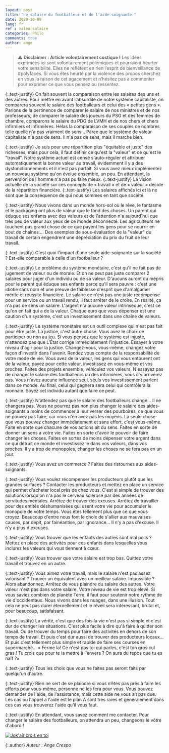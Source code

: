 ```yaml
---
layout: post
title: "Le salaire du footballeur et de l'aide soignante."
date: 2020-10-09
lang: fr
ref : valeursalaire
categories: Philo
comments: true
author: ange
---
```


> ⚠ **Disclaimer : Article volontairement costique !** Les idées exprimées ici sont volontairement polémiques et pourraient heurter votre sensibilité. Elles ne reflètent en rien l’esprit de bienveillance de #polyfaces. Si vous êtes heurté par la violence des propos cherchez en vous la raison de cet agacement et n’hésitez pas à commenter pour exprimer ce que vous pensez ou ressentez.

{:.text-justify}
On fait souvent la comparaison entre les salaires des uns et des autres. Pour mettre en avant l’absurdité de notre système capitaliste, on comparera souvent le salaire des footballeurs et celui des « petites gens ». Parlons de la pertinence de comparer le salaire de nos ministres et de nos professeurs, de comparer le salaire des joueurs du PSG et des femmes de chambre, comparons le salaire du PDG de LVMH et de nos chers et chers infirmiers et infirmières. Hélas la comparaison de ses couples de nombres telle quelle n'a pas vraiment de sens... Parce que le système de valeur capitaliste n'a pas de sens. Il n'a pas de sens, mais il marche bien.

{:.text-justify}
Je suis pour une répartition plus "équitable et juste" des richesses, mais pour cela, il faut définir ce qu'est la "valeur" et ce qu'est le "travail". Notre système actuel est censé s'auto-réguler et attribuer automatiquement la bonne valeur au travail, évidemment il y a des dysfonctionnements et il n'est pas parfait. Si vous avez mieux implémentez un nouveau système qu'on évolue ensemble, un peu. En attendant, la perversion de l'homme n'a pas pu faire mieux.
{:.text-justify}
La vision actuelle de la société sur ces concepts de « travail » et de « valeur » décide de la répartition financière.
{:.text-justify}
Les salaires affichés ici et là ne sont que la conséquence de qui nous sommes en tant que société.

{:.text-justify}
Nous vivons dans un monde hors-sol où le rêve, le fantasme et le packaging ont plus de valeur que le fond des choses. Un parent qui éduque ses enfants avec des valeurs et de l'attention n'a aujourd'hui que très peu de valeur aux yeux de ce monde déconnecté. Les agriculteurs ne touchent pas grand chose de ce que payent les gens pour se nourrir en bout de chaînes.... Des exemples de sous-évaluation de la "valeur" du travail de certain engendrent une dépréciation du prix du fruit de leur travail.

{:.text-justify}
C'est quoi l'impact d'une seule aide-soignante sur la société ? Est-elle comparable à celle d'un footballeur ?

{:.text-justify}
Le problème du système monétaire, c'est qu'il ne fait pas de jugement de valeur ou de morale. Et on ne peut pas juste comparer 2 salaires pour juger d'un individu ou de sa valeur. D'aucuns auront du mépris pour le parent qui éduque ses enfants parce qu'il sera pauvre : c'est une idiotie sans nom et une preuve de faiblesse d'esprit que d'amalgamer mérite et réussite financière. Le salaire ce n'est pas une juste récompense pour un service ou un travail rendu, il faut arrêter de le croire. En réalité, ça n'a pas de sens un salaire. L'argent n'a aucune valeur intrinsèque, c'est ce qu'on en fait qui a de la valeur. Chaque euro que vous dépenser est une caution d'un système, c'est un investissement dans une chaîne de valeurs.

{:.text-justify}
Le système monétaire est un outil complexe qui n'est pas fait pour être juste. La justice, c'est autre chose. Vous avez le choix de participer ou non au jeu. Si vous pensez que le système est injuste, n'attendez pas que L’État corrige immédiatement l'injustice. Essayer à votre niveau d'agir pour la justice. Changez-vous, vous-même, changez votre façon d'investir dans l'avenir. Rendez vous compte de la responsabilité de votre mode de vie. Vous avez de la valeur, les gens qui vous entourent ont de la valeur, payez pour cette valeur, investissez en vous-même et vos proches. Faites des projets ensemble, véhiculez vos valeurs. N'essayez pas de changer le salaire des footballeurs ou des infirmières, vous n'y arriverez pas. Vous n'avez aucune influence seul, seuls vos investissement parlent dans ce monde. Au final, celui qui gagnera sera celui qui contrôlera la monnaie. Soyez cet individu autant que faire ce peut.

{:.text-justify}
N'attendez pas que le salaire des footballeurs change... Il ne changera pas. Vous ne pourrez pas non plus changer le salaire des aides-soignants a moins de commencer à leur verser des pourboires, ce que vous ne pouvez pas faire, car vous n'en avez pas les moyens. La seule chose que vous pouvez changer immédiatement et sans effort, c'est vous-même. Faite en sorte que chacune de vos actions ait du sens. Faites en sorte de donner un sens a votre vie. Faites en sorte d'avoir le pouvoir de faire changer les choses. Faites en sortes de moins dépenser votre argent dans ce qui détruit ce monde et investissez le dans vos valeurs, dans vos proches. Il y a trop de monopoles, changer les choses ne se fera pas en un jour.

{:.text-justify}
Vous avez un commerce ? Faites des ristournes aux aides-soignants.

{:.text-justify}
Vous voulez récompenser les producteurs plutôt que les grandes surfaces ? Contacter les producteurs et mettez en place un service qui permet d'acheter local près de chez vous. C'est si simple de trouver des solutions lorsqu'on n'a pas le cerveau sclérosé par des années de servitudes mentales. Arrêtez de trouver des excuses. Arrêtez de travailler pour des entités déshumanisées qui usent votre vie pour accumuler le monopole de votre temps. Vous êtes tellement plus que ce que vous croyez. Beaucoup d'entre nous font le choix de s'allier aux mauvaises causes, par dépit, par fainéantise, par ignorance... Il n'y a pas d'excuse. Il n'y a plus d'excuses.

{:.text-justify}
Vous trouver que les enfants des autres sont mal polis ? Mettez en place des activités pour ces enfants dans lesquelles vous inclurez les valeurs qui vous tiennent à cœur.

{:.text-justify}
Vous trouver que votre salaire est trop bas. Quittez votre travail et trouvez en un autre.

{:.text-justify}
Vous aimez votre travail, mais le salaire n'est pas assez valorisant ? Trouver un équivalent avec un meilleur salaire. Impossible ? Alors abandonnez. Arrêtez de vous plaindre du salaire des autres. Votre valeur n'est pas dans votre salaire. Votre niveau de vie est trop élevé. Si vous saviez combien de planète Terre, il faut pour soutenir notre rythme de vie d'occidentaux. Nous vivons dans les nuages, dans une illusion. Tout cela ne peut pas durer éternellement et le réveil sera intéressant, brutal et, pour beaucoup, satisfaisant.

{:.text-justify}
La vérité, c'est que des fois la vie n'est pas si simple et c'est dur de changer les situations. C'est plus facile à dire qu'à faire à quitter son travail. Ou de trouver du temps pour faire des activités en dehors de son temps de travail. Et puis c'est dur aussi de trouver des producteurs locaux... Et puis c'est tellement plus simple et rapide de faire ses courses en supermarché... « Ferme la! Ce n'est pas toi qui parles, c'est ton gros cul gras ! Tu crois que pour te la mettre à l'envers ? On aura du repos que tu es naïf ?»

{:.text-justify}
Tous les choix que vous ne faites pas seront faits par quelqu'un d'autre.

{:.text-justify}
Rien ne sert de se plaindre si vous n’êtes pas près à faire les efforts pour vous-même, personne ne les fera pour vous. Vous pouvez demander de l'aide, de l'assistance, mais cette aide ne vous ait pas due. Les cas ou l'appel a l'aide est le plan A sont très rares et généralement dans ces cas vous trouverez l'aide qu'il vous faut.

{:.text-justify}
En attendant, vous savez comment me contacter. Pour changer le salaire des footballeurs, on attendra un peu, changeons le vôtre d'abord !

[![Jok'air crois en toi](http://img.youtube.com/vi/k9ZBk-2CEI0/0.jpg)](https://www.youtube.com/watch?v=k9ZBk-2CEI0 "Crois en toi")

{:.author}
*Auteur : Ange Crespo*



